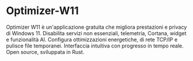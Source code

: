 # Optimizer-W11
Optimizer W11 è un'applicazione gratuita che migliora prestazioni e privacy di Windows 11. Disabilita servizi non essenziali, telemetria, Cortana, widget e funzionalità AI. Configura ottimizzazioni energetiche, di rete TCP/IP e pulisce file temporanei. Interfaccia intuitiva con progresso in tempo reale. Open source, sviluppata in Rust.

